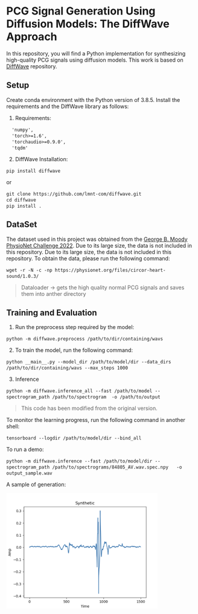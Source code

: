 # PCG Signal Generation Using Diffusion Models: The DiffWave Approach
In this repository, you will find a Python implementation for synthesizing high-quality PCG signals using diffusion models. This work is based on [DiffWave](https://github.com/lmnt-com/diffwave/tree/master) repository. 
## Setup 
Create conda environment with the Python version of 3.8.5. Install the requirements and the DiffWave library as follows:
1. Requirements:
```
  'numpy',
  'torch>=1.6',
  'torchaudio>=0.9.0',
  'tqdm'
```
2. DiffWave Installation: 
```
pip install diffwave
```
or 

```
git clone https://github.com/lmnt-com/diffwave.git
cd diffwave
pip install .
```
## DataSet 
The dataset used in this project was obtained from the [George B. Moody PhysioNet Challenge 2022](https://moody-challenge.physionet.org/2022/). Due to its large size, the data is not included in this repository. Due to its large size, the data is not included in this repository. To obtain the data, please run the following command:
```
wget -r -N -c -np https://physionet.org/files/circor-heart-sound/1.0.3/

```
> Dataloader -> gets the high quality normal PCG signals and saves them into anther directory

## Training and Evaluation 
1. Run the preprocess step required by the model:
  ```
  python -m diffwave.preprocess /path/to/dir/containing/wavs
  ```
2. To train the model, run the following command:
```
python __main__.py --model_dir /path/to/model/dir --data_dirs /path/to/dir/containing/wavs --max_steps 1000
```
3. Inference
  ```
  python -m diffwave.inference_all --fast /path/to/model --spectrogram_path /path/to/spectrogram  -o /path/to/output 
  ```
   > This code has been modified from the original version.

To monitor the learning progress, run the following command in another shell:
```
tensorboard --logdir /path/to/model/dir --bind_all

```
To run a demo:
```
python -m diffwave.inference --fast /path/to/model/dir --spectrogram_path /path/to/spectrograms/84805_AV.wav.spec.npy   -o output_sample.wav
```
A sample of generation: 

<img src="/diffwave_synth.png" width="400">

